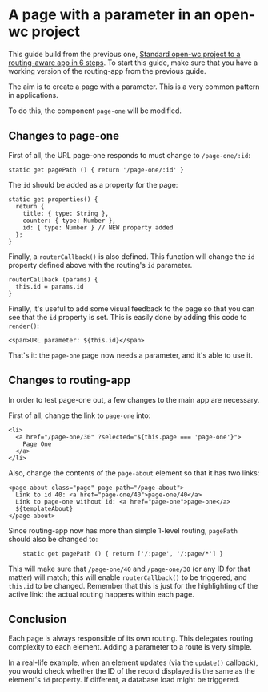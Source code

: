 # A page with a parameter in an open-wc project

This guide build from the previous one, [Standard open-wc project to a routing-aware app in 6 steps](02-open-wc-to-routify.html). To start this guide, make sure that you have a working version of the routing-app from the previous guide.

The aim is to create a page with a parameter. This is a very common pattern in applications.

To do this, the component `page-one` will be modified.

## Changes to page-one

First of all, the URL page-one responds to must change to `/page-one/:id`:

    static get pagePath () { return '/page-one/:id' }

The `id` should be added as a property for the page:

    static get properties() {
      return {
        title: { type: String },
        counter: { type: Number },
        id: { type: Number } // NEW property added
      };
    }

Finally, a `routerCallback()` is also defined. This function will change the `id` property defined above with the routing's `id` parameter.

    routerCallback (params) {
      this.id = params.id
    }

Finally, it's useful to add some visual feedback to the page so that you can see that the `id` property is set. This is easily done by adding this code to `render()`:

    <span>URL parameter: ${this.id}</span>

That's it: the `page-one` page now needs a parameter, and it's able to use it.

## Changes to routing-app

In order to test page-one out, a few changes to the main app are necessary.

First of all, change the link to `page-one` into:

    <li>
      <a href="/page-one/30" ?selected="${this.page === 'page-one'}">
        Page One
      </a>
    </li>

Also, change the contents of the `page-about` element so that it has two links:

    <page-about class="page" page-path="/page-about">
      Link to id 40: <a href="page-one/40">page-one/40</a>
      Link to page-one without id: <a href="page-one">page-one</a>
      ${templateAbout}
    </page-about>

Since routing-app now has more than simple 1-level routing, `pagePath` should also be changed to:

````
    static get pagePath () { return ['/:page', '/:page/*'] }
````

This will make sure that `/page-one/40` and `/page-one/30` (or any ID for that matter) will match; this will enable `routerCallback()` to be triggered, and `this.id` to be changed. Remember that this is just for the highlighting of the active link: the actual routing happens within each page.

## Conclusion

Each page is always responsible of its own routing. This delegates routing complexity to each element. Adding a parameter to a route is very simple.

In a real-life example, when an element updates (via the `update()` callback), you would check whether the ID of the record displayed is the same as the element's `id` property. If different, a database load might be triggered.
